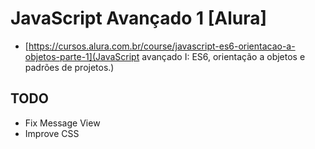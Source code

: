 # JavaScript Avançado 1 [Alura]
- [https://cursos.alura.com.br/course/javascript-es6-orientacao-a-objetos-parte-1](JavaScript avançado I: ES6, orientação a objetos e padrões de projetos.)

## TODO
- Fix Message View 
- Improve CSS
